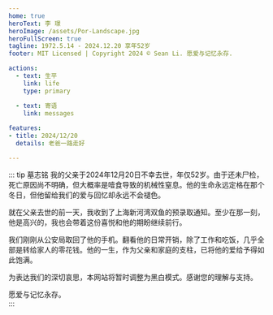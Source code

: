 ```yaml
---
home: true
heroText: 李 璟
heroImage: /assets/Por-Landscape.jpg
heroFullScreen: true
tagline: 1972.5.14 - 2024.12.20 享年52岁
footer: MIT Licensed | Copyright 2024 © Sean Li. 愿爱与记忆永存.

actions:
  - text: 生平
    link: life
    type: primary

  - text: 寄语
    link: messages
  
features:
- title: 2024/12/20
  details: 老爸一路走好

---
```


::: tip 墓志铭
我的父亲于2024年12月20日不幸去世，年仅52岁。由于还未尸检，死亡原因尚不明确，但大概率是噎食导致的机械性窒息。他的生命永远定格在那个冬日，但他留给我们的爱与回忆却永远不会褪色。 

就在父亲去世的前一天，我收到了上海新河湾双鱼的预录取通知。至少在那一刻，他是高兴的，我也会带着这份喜悦和他的期盼继续前行。  

我们刚刚从公安局取回了他的手机。翻看他的日常开销，除了工作和吃饭，几乎全部是转给家人的零花钱。他的一生，作为父亲和家庭的支柱，已将他的爱给予得如此饱满。  

为表达我们的深切哀思，本网站将暂时调整为黑白模式。感谢您的理解与支持。  

愿爱与记忆永存。  
:::